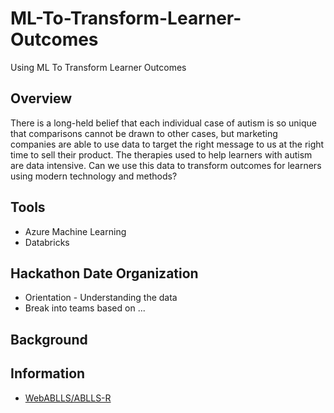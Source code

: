 # ML-To-Transform-Learner-Outcomes
Using ML To Transform Learner Outcomes

## Overview
There is a long-held belief that each individual case of autism is so unique that comparisons cannot be drawn to other cases, but marketing companies are able to use data to target the right message to us at the right time to sell their product. The therapies used to help learners with autism are data intensive. Can we use this data to transform outcomes for learners using modern technology and methods?


## Tools

- Azure Machine Learning
- Databricks

## Hackathon Date Organization

- Orientation - Understanding the data
- Break into teams based on ...

## Background


## Information
- [WebABLLS/ABLLS-R](https://partingtonbehavioranalysts.com/collections/ablls-r)
